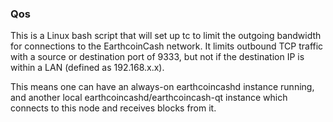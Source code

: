 ### Qos ###

This is a Linux bash script that will set up tc to limit the outgoing bandwidth for connections to the EarthcoinCash network. It limits outbound TCP traffic with a source or destination port of 9333, but not if the destination IP is within a LAN (defined as 192.168.x.x).

This means one can have an always-on earthcoincashd instance running, and another local earthcoincashd/earthcoincash-qt instance which connects to this node and receives blocks from it.
